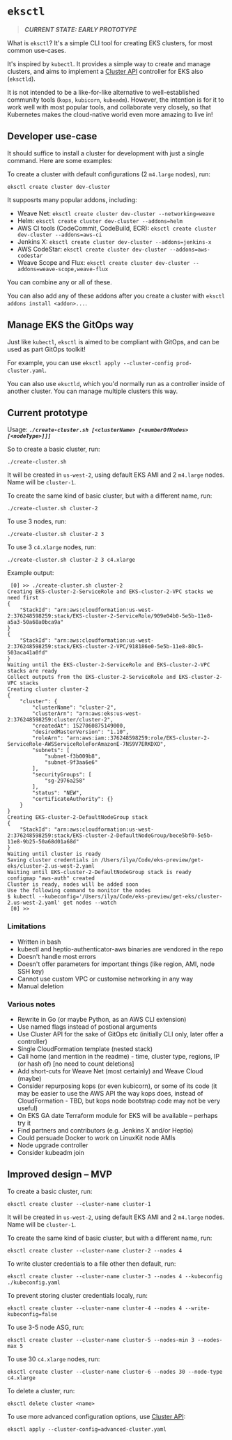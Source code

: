 # `eksctl`

> ***CURRENT STATE: EARLY PROTOTYPE***

What is `eksctl`? It's a simple CLI tool for creating EKS clusters, for most common use-cases.

It's inspired by `kubectl`. It provides a simple way to create and manage clusters, and aims to implement a [Cluster API](https://github.com/kubernetes-sigs/cluster-api) controller for EKS also (`eksctld`).

It is not intended to be a like-for-like alternative to well-established community tools (`kops`, `kubicorn`, `kubeadm`).
However, the intention is for it to work well with most popular tools, and collaborate very closely, so that Kubernetes makes the
cloud-native world even more amazing to live in!

## Developer use-case

It should suffice to install a cluster for development with just a single command. Here are some examples:

To create a cluster with default configurations (2 `m4.large` nodes), run:
```
eksctl create cluster dev-cluster
```

It supposrts many popular addons, including:

* Weave Net: `eksctl create cluster dev-cluster --networking=weave`
* Helm: `eksctl create cluster dev-cluster --addons=helm`
* AWS CI tools (CodeCommit, CodeBuild, ECR): `eksctl create cluster dev-cluster --addons=aws-ci`
* Jenkins X: `eksctl create cluster dev-cluster --addons=jenkins-x`
* AWS CodeStar: `eksctl create cluster dev-cluster --addons=aws-codestar`
* Weave Scope and Flux: `eksctl create cluster dev-cluster --addons=weave-scope,weave-flux`

You can combine any or all of these.

You can also add any of these addons after you create a cluster with `eksctl addons install <addon>...`.

## Manage EKS the GitOps way

Just like `kubectl`, `eksctl` is aimed to be compliant with GitOps, and can be used as part GitOps toolkit!

For example, you can use `eksctl apply --cluster-config prod-cluster.yaml`.

You can also use `eksctld`, which you'd normally run as a controller inside of another
cluster. You can manage multiple clusters this way.

## Current prototype

Usage: ***`./create-cluster.sh [<clusterName> [<numberOfNodes> [<nodeType>]]]`***

So to create a basic cluster, run:

```
./create-cluster.sh
```

It will be created in `us-west-2`, using default EKS AMI and 2 `m4.large` nodes. Name will be `cluster-1`.

To create the same kind of basic cluster, but with a different name, run:

```
./create-cluster.sh cluster-2
```

To use 3 nodes, run:

```
./create-cluster.sh cluster-2 3
```

To use 3 `c4.xlarge` nodes, run:

```
./create-cluster.sh cluster-2 3 c4.xlarge
```

Example output:

```console
 [0] >> ./create-cluster.sh cluster-2
Creating EKS-cluster-2-ServiceRole and EKS-cluster-2-VPC stacks we need first
{
    "StackId": "arn:aws:cloudformation:us-west-2:376248598259:stack/EKS-cluster-2-ServiceRole/909e04b0-5e5b-11e8-a5a3-50a68a0bca9a"
}
{
    "StackId": "arn:aws:cloudformation:us-west-2:376248598259:stack/EKS-cluster-2-VPC/918186e0-5e5b-11e8-80c5-503aca41a0fd"
}
Waiting until the EKS-cluster-2-ServiceRole and EKS-cluster-2-VPC stacks are ready
Collect outputs from the EKS-cluster-2-ServiceRole and EKS-cluster-2-VPC stacks
Creating cluster cluster-2
{
    "cluster": {
        "clusterName": "cluster-2",
        "clusterArn": "arn:aws:eks:us-west-2:376248598259:cluster/cluster-2",
        "createdAt": 1527060875149000,
        "desiredMasterVersion": "1.10",
        "roleArn": "arn:aws:iam::376248598259:role/EKS-cluster-2-ServiceRole-AWSServiceRoleForAmazonE-7NS9V7ERKDXO",
        "subnets": [
            "subnet-f3b009b8",
            "subnet-9f3aa6e6"
        ],
        "securityGroups": [
            "sg-2976a258"
        ],
        "status": "NEW",
        "certificateAuthority": {}
    }
}
Creating EKS-cluster-2-DefaultNodeGroup stack
{
    "StackId": "arn:aws:cloudformation:us-west-2:376248598259:stack/EKS-cluster-2-DefaultNodeGroup/bece5bf0-5e5b-11e8-9b25-50a68d01a68d"
}
Waiting until cluster is ready
Saving cluster credentials in /Users/ilya/Code/eks-preview/get-eks/cluster-2.us-west-2.yaml
Waiting until EKS-cluster-2-DefaultNodeGroup stack is ready
configmap "aws-auth" created
Cluster is ready, nodes will be added soon
Use the following command to monitor the nodes
$ kubectl --kubeconfig='/Users/ilya/Code/eks-preview/get-eks/cluster-2.us-west-2.yaml' get nodes --watch
 [0] >>
```

### Limitations

- Written in bash
- kubectl and heptio-authenticator-aws binaries are vendored in the repo
- Doesn't handle most errors
- Doesn't offer parameters for important things (like region, AMI, node SSH key)
- Cannot use custom VPC or customise networking in any way
- Manual deletion

### Various notes

- Rewrite in Go (or maybe Python, as an AWS CLI extension)
- Use named flags instead of postional arguments
- Use Cluster API for the sake of GitOps etc (initially CLI only, later offer a controller)
- Single CloudFormation template (nested stack)
- Call home (and mention in the readme) - time, cluster type, regions, IP (or hash of) [no need to count deletions]
- Add short-cuts for Weave Net (most certainly) and Weave Cloud (maybe)
- Consider repurposing kops (or even kubicorn), or some of its code (it may be easier to use the AWS API the way kops does, instead of CloudFormation - TBD, but kops node bootstrap code may not be very useful)
- On EKS GA date Terraform module for EKS will be available – perhaps try it
- Find partners and contributors (e.g. Jenkins X and/or Heptio)
- Could persuade Docker to work on LinuxKit node AMIs
- Node upgrade controller
- Consider kubeadm join

## Improved design – MVP

To create a basic cluster, run:
```
eksctl create cluster --cluster-name cluster-1
```
It will be created in `us-west-2`, using default EKS AMI and 2 `m4.large` nodes. Name will be `cluster-1`.

To create the same kind of basic cluster, but with a different name, run:
```
eksctl create cluster --cluster-name cluster-2 --nodes 4
```

To write cluster credentials to a file other then default, run:
```
eksctl create cluster --cluster-name cluster-3 --nodes 4 --kubeconfig ./kubeconfig.yaml
```

To prevent storing cluster credentials localy, run:
```
eksctl create cluster --cluster-name cluster-4 --nodes 4 --write-kubeconfig=false
```

To use 3-5 node ASG, run:
```
eksctl create cluster --cluster-name cluster-5 --nodes-min 3 --nodes-max 5
```

To use 30 `c4.xlarge` nodes, run:
```
eksctl create cluster --cluster-name cluster-6 --nodes 30 --node-type c4.xlarge
```

To delete a cluster, run:
```
eksctl delete cluster <name>
```

To use more advanced configuration options, use [Cluster API](https://github.com/kubernetes-sigs/cluster-api):
```
eksctl apply --cluster-config=advanced-cluster.yaml
```

